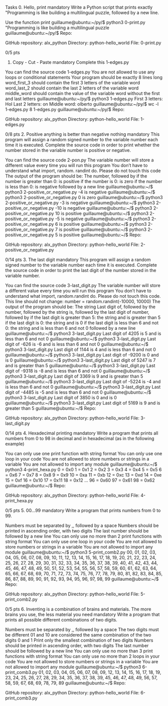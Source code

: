 Tasks
0. Hello, print
mandatory
Write a Python script that prints exactly "Programming is like building a multilingual puzzle, followed by a new line.

Use the function print
guillaume@ubuntu:~/py/$ python3 0-print.py 
"Programming is like building a multilingual puzzle
guillaume@ubuntu:~/py/$
Repo:

GitHub repository: alx_python
Directory: python-hello_world
File: 0-print.py
  
0/5 pts
1. Copy - Cut - Paste
mandatory
Complete this 1-edges.py

You can find the source code 1-edges.py
You are not allowed to use any loops or conditional statements
Your program should be exactly 8 lines long
word_first_3 should contain the first 3 letters of the variable word
word_last_2 should contain the last 2 letters of the variable word
middle_word should contain the value of the variable word without the first and last letters
guillaume@ubuntu:~/py/$ python3 1-edges.py
First 3 letters: Hol
Last 2 letters: on
Middle word: olberto
guillaume@ubuntu:~/py/$ wc -l 1-edges.py
8 1-edges.py
guillaume@ubuntu:~/py/$ 
Repo:

GitHub repository: alx_python
Directory: python-hello_world
File: 1-edges.py
  
0/8 pts
2. Positive anything is better than negative nothing
mandatory
This program will assign a random signed number to the variable number each time it is executed. Complete the source code in order to print whether the number stored in the variable number is positive or negative.

You can find the source code 2-pon.py
The variable number will store a different value every time you will run this program
You don’t have to understand what import, random. randint do. Please do not touch this code
The output of the program should be:
The number, followed by
if the number is greater than 0: is positive
if the number is 0: is zero
if the number is less than 0: is negative
followed by a new line
guillaume@ubuntu:~/$ python3 2-positive_or_negative.py 
-4 is negative
guillaume@ubuntu:~/$ python3 2-positive_or_negative.py 
0 is zero
guillaume@ubuntu:~/$ python3 2-positive_or_negative.py 
-3 is negative
guillaume@ubuntu:~/$ python3 2-positive_or_negative.py 
-10 is negative
guillaume@ubuntu:~/$ python3 2-positive_or_negative.py 
10 is positive
guillaume@ubuntu:~/$ python3 2-positive_or_negative.py 
-5 is negative
guillaume@ubuntu:~/$ python3 2-positive_or_negative.py 
6 is positive
guillaume@ubuntu:~/$ python3 2-positive_or_negative.py 
7 is positive
guillaume@ubuntu:~/$ python3 2-positive_or_negative.py 
5 is positive
guillaume@ubuntu:~/$ 
Repo:

GitHub repository: alx_python
Directory: python-hello_world
File: 2-positive_or_negative.py
  
0/14 pts
3. The last digit
mandatory
This program will assign a random signed number to the variable number each time it is executed. Complete the source code in order to print the last digit of the number stored in the variable number.

You can find the source code 3-last_digit.py
The variable number will store a different value every time you will run this program
You don’t have to understand what import, random.randint do. Please do not touch this code. This line should not change: number = random.randint(-10000, 10000)
The output of the program should be:
The string Last digit of, followed by
the number, followed by
the string is, followed by the last digit of number, followed by
if the last digit is greater than 5: the string and is greater than 5
if the last digit is 0: the string and is 0
if the last digit is less than 6 and not 0: the string and is less than 6 and not 0
followed by a new line
guillaume@ubuntu:~/$ python3 3-last_digit.py
Last digit of 4205 is 5 and is less than 6 and not 0
guillaume@ubuntu:~/$ python3 3-last_digit.py
Last digit of -626 is -6 and is less than 6 and not 0
guillaume@ubuntu:~/$ python3 3-last_digit.py
Last digit of 1144 is 4 and is less than 6 and not 0
guillaume@ubuntu:~/$ python3 3-last_digit.py
Last digit of -9200 is 0 and is 0
guillaume@ubuntu:~/$ python3 3-last_digit.py
Last digit of 5247 is 7 and is greater than 5
guillaume@ubuntu:~/$ python3 3-last_digit.py
Last digit of -9318 is -8 and is less than 6 and not 0
guillaume@ubuntu:~/$ python3 3-last_digit.py
Last digit of 3369 is 9 and is greater than 5
guillaume@ubuntu:~/$ python3 3-last_digit.py
Last digit of -5224 is -4 and is less than 6 and not 0
guillaume@ubuntu:~/$ python3 3-last_digit.py
Last digit of -4485 is -5 and is less than 6 and not 0
guillaume@ubuntu:~/$ python3 3-last_digit.py
Last digit of 3850 is 0 and is 0
guillaume@ubuntu:~/$ python3 3-last_digit.py
Last digit of 5169 is 9 and is greater than 5
guillaume@ubuntu:~/$ 
Repo:

GitHub repository: alx_python
Directory: python-hello_world
File: 3-last_digit.py
  
0/14 pts
4. Hexadecimal printing
mandatory
Write a program that prints all numbers from 0 to 98 in decimal and in hexadecimal (as in the following example)

You can only use one print function with string format
You can only use one loop in your code
You are not allowed to store numbers or strings in a variable
You are not allowed to import any module
guillaume@ubuntu:~/$ python3 4-print_hexa.py
0 = 0x0
1 = 0x1
2 = 0x2
3 = 0x3
4 = 0x4
5 = 0x5
6 = 0x6
7 = 0x7
8 = 0x8
9 = 0x9
10 = 0xa
11 = 0xb
12 = 0xc
13 = 0xd
14 = 0xe
15 = 0xf
16 = 0x10
17 = 0x11
18 = 0x12
...
96 = 0x60
97 = 0x61
98 = 0x62
guillaume@ubuntu:~/$
Repo:

GitHub repository: alx_python
Directory: python-hello_world
File: 4-print_hexa.py
  
0/5 pts
5. 00...99
mandatory
Write a program that prints numbers from 0 to 99.

Numbers must be separated by ,, followed by a space
Numbers should be printed in ascending order, with two digits
The last number should be followed by a new line
You can only use no more than 2 print functions with string format
You can only use one loop in your code
You are not allowed to store numbers or strings in a variable
You are not allowed to import any module
guillaume@ubuntu:~/$ python3 5-print_comb2.py
00, 01, 02, 03, 04, 05, 06, 07, 08, 09, 10, 11, 12, 13, 14, 15, 16, 17, 18, 19, 20, 21, 22, 23, 24, 25, 26, 27, 28, 29, 30, 31, 32, 33, 34, 35, 36, 37, 38, 39, 40, 41, 42, 43, 44, 45, 46, 47, 48, 49, 50, 51, 52, 53, 54, 55, 56, 57, 58, 59, 60, 61, 62, 63, 64, 65, 66, 67, 68, 69, 70, 71, 72, 73, 74, 75, 76, 77, 78, 79, 80, 81, 82, 83, 84, 85, 86, 87, 88, 89, 90, 91, 92, 93, 94, 95, 96, 97, 98, 99
guillaume@ubuntu:~/$ 
Repo:

GitHub repository: alx_python
Directory: python-hello_world
File: 5-print_comb2.py
  
0/5 pts
6. Inventing is a combination of brains and materials. The more brains you use, the less material you need
mandatory
Write a program that prints all possible different combinations of two digits.

Numbers must be separated by ,, followed by a space
The two digits must be different
01 and 10 are considered the same combination of the two digits 0 and 1
Print only the smallest combination of two digits
Numbers should be printed in ascending order, with two digits
The last number should be followed by a new line
You can only use no more than 3 print functions with string format
You can only use no more than 2 loops in your code
You are not allowed to store numbers or strings in a variable
You are not allowed to import any module
guillaume@ubuntu:~/$ python3 6-print_comb3.py
01, 02, 03, 04, 05, 06, 07, 08, 09, 12, 13, 14, 15, 16, 17, 18, 19, 23, 24, 25, 26, 27, 28, 29, 34, 35, 36, 37, 38, 39, 45, 46, 47, 48, 49, 56, 57, 58, 59, 67, 68, 69, 78, 79, 89
guillaume@ubuntu:~/$ 
Repo:

GitHub repository: alx_python
Directory: python-hello_world
File: 6-print_comb3.py